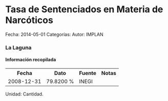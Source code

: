 Tasa de Sentenciados en Materia de Narcóticos
=====

Fecha: 2014-05-01
Categorías: 
Autor: IMPLAN

### La Laguna

#### Información recopilada

<table class="table table-hover table-bordered">
  <tr><th>Fecha</th><th>Dato</th><th>Fuente</th><th>Notas</th></tr>
  <tr><td>2008-12-31</td><td>79.8200 %</td><td>INEGI</td><td></td></tr>
</table>

Unidad: Cantidad.
